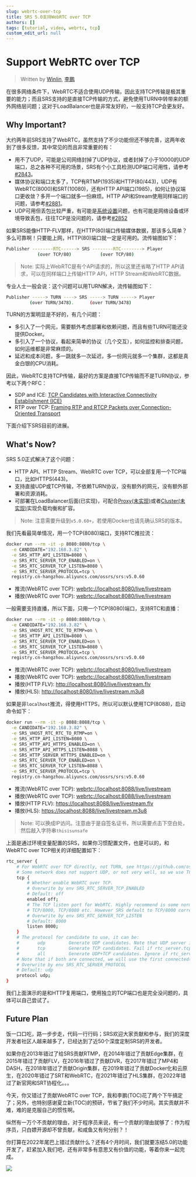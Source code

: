```yaml
---
slug: webrtc-over-tcp
title: SRS 5.0支持WebRTC over TCP
authors: []
tags: [tutorial, video, webrtc, tcp]
custom_edit_url: null
---
```


# Support WebRTC over TCP

> Written by [Winlin](https://github.com/winlinvip), [李鹏](https://github.com/lipeng19811218)

在很多网络条件下，WebRTC不适合使用UDP传输，因此支持TCP传输是极其重要的能力；而且SRS支持的是直接TCP传输的方式，避免使用TURN中转带来的额外网络层问题；这对于LoadBalancer也是非常友好的，一般支持TCP会更友好。

<!--truncate-->

## Why Important?

大约两年前SRS支持了WebRTC，虽然支持了不少功能但还不够完善，这两年收到了很多反馈，其中常见的而且非常重要的有：

* 用不了UDP，可能是公司网络封掉了UDP协议，或者封掉了小于10000的UDP端口，总之各种不可用的场景，SRS有个小工具检测UDP端口可用性，请参考[#2843](https://github.com/ossrs/srs/issues/2843)。
* 媒体协议和端口太多了，TCP有RTMP(1935)和HTTP(80/443)，UDP有WebRTC(8000)和SRT(10080)，还有HTTP API端口(1985)，如何让协议端口更收敛？多开一个端口就多一份麻烦。HTTP API和Stream使用同样端口的问题，请参考[#2881](https://github.com/ossrs/srs/issues/2881)。
* UDP可用但丢包比较严重，有可能是[系统设置](https://www.jianshu.com/p/6d4a89359352)问题，也有可能是网络设备或环境导致丢包，往往TCP是没问题的，请参考[#2852](https://github.com/ossrs/srs/issues/2852)

如果SRS能像HTTP-FLV那样，在HTTP(80)端口传输媒体数据，那该多么简单？多么可靠啊！只要能上网，HTTP(80)端口就一定是可用的。流传输图如下：

```bash
Publisher --------RTC------> SRS --------RTC--------> Player
            (over TCP/80)           (over TCP/80)
```

> Note: 实际上WebRTC是有个API请求的，所以这里还省略了HTTP API请求，可以在同样端口上传输HTTP API，HTTP Stream和WebRTC数据。

专业人士一般会说：这个问题可以用TURN解决，流传输图如下：

```bash
Publisher -----> TURN ----> SRS -----> TURN -----> Player
         (over TURN/3478).      (over TURN/3478)
```

TURN的方案明显是不好的，有几个问题：

* 多引入了一个网元，需要额外考虑部署和依赖问题，而且有些TURN可能还没提供Docker。
* 多引入了一个协议，看起来简单的协议（几个交互），如何监控和排查问题，如何运维都是非常麻烦的。
* 延迟和成本问题，多一跳就多一次延迟，多一份网元就多一个集群，这都是真金白银的CPU消耗。

因此，WebRTC支持TCP传输，最好的方案是直接TCP传输而不是TURN协议，参考以下两个RFC：

* SDP and ICE: [TCP Candidates with Interactive Connectivity Establishment (ICE)](https://www.rfc-editor.org/rfc/rfc6544)
* RTP over TCP: [Framing RTP and RTCP Packets over Connection-Oriented Transport](https://www.rfc-editor.org/rfc/rfc4571)

下面介绍下SRS目前的进展。

## What's Now?

SRS 5.0正式解决了这个问题：

* HTTP API、HTTP Stream、WebRTC over TCP，可以全部复用一个TCP端口，比如HTTPS(443)。
* 支持直接UDP或TCP传输，不依赖TURN协议，没有额外的网元，没有额外部署和资源消耗。
* 可部署在LoadBalancer后面(已实现)，可配合[Proxy(未实现)](https://github.com/ossrs/srs/issues/3138)或者[Cluster(未实现)](https://github.com/ossrs/srs/issues/2091)实现负载均衡和扩容。

> Note: 注意需要升级到`v5.0.60+`，若使用Docker也请先确认SRS的版本。

我们先看最简单情况，用一个TCP(8080)端口，支持RTC推拉流：

```bash
docker run --rm -it -p 8080:8080/tcp \
  -e CANDIDATE="192.168.3.82" \
  -e SRS_HTTP_API_LISTEN=8080 \
  -e SRS_RTC_SERVER_TCP_ENABLED=on \
  -e SRS_RTC_SERVER_TCP_LISTEN=8080 \
  -e SRS_RTC_SERVER_PROTOCOL=tcp \
  registry.cn-hangzhou.aliyuncs.com/ossrs/srs:v5.0.60
```

* 推流(WebRTC over TCP): [webrtc://localhost:8080/live/livestream](http://localhost:8080/players/rtc_publisher.html?api=8080&autostart=true)
* 播放(WebRTC over TCP): [webrtc://localhost:8080/live/livestream](http://localhost:8080/players/rtc_player.html?api=8080&autostart=true)

一般需要支持直播，所以下面，只用一个TCP(8080)端口，支持RTC和直播：

```bash
docker run --rm -it -p 8080:8080/tcp \
  -e CANDIDATE="192.168.3.82" \
  -e SRS_VHOST_RTC_RTC_TO_RTMP=on \
  -e SRS_HTTP_API_LISTEN=8080 \
  -e SRS_RTC_SERVER_TCP_ENABLED=on \
  -e SRS_RTC_SERVER_TCP_LISTEN=8080 \
  -e SRS_RTC_SERVER_PROTOCOL=tcp \
  registry.cn-hangzhou.aliyuncs.com/ossrs/srs:v5.0.60
```

* 推流(WebRTC over TCP): [webrtc://localhost:8080/live/livestream](http://localhost:8080/players/rtc_publisher.html?api=8080&autostart=true)
* 播放(WebRTC over TCP): [webrtc://localhost:8080/live/livestream](http://localhost:8080/players/rtc_player.html?api=8080&autostart=true)
* 播放(HTTP FLV): [http://localhost:8080/live/livestream.flv](http://localhost:8080/players/srs_player.html?autostart=true)
* 播放(HLS): [http://localhost:8080/live/livestream.m3u8](http://localhost:8080/players/srs_player.html?stream=livestream.m3u8&autostart=true)

如果是非`localhost`推流，得使用HTTPS，所以可以默认使用TCP(8088)，启动命令如下：

```bash
docker run --rm -it -p 8088:8088/tcp \
  -e CANDIDATE="192.168.3.82" \
  -e SRS_VHOST_RTC_RTC_TO_RTMP=on \
  -e SRS_HTTP_API_LISTEN=8080 \
  -e SRS_HTTP_API_HTTPS_ENABLED=on \
  -e SRS_HTTP_API_HTTPS_LISTEN=8088 \
  -e SRS_HTTP_SERVER_HTTTPS_ENABLED=on \
  -e SRS_RTC_SERVER_TCP_ENABLED=on \
  -e SRS_RTC_SERVER_TCP_LISTEN=8088 \
  -e SRS_RTC_SERVER_PROTOCOL=tcp \
  registry.cn-hangzhou.aliyuncs.com/ossrs/srs:v5.0.60
```

* 推流(WebRTC over TCP): [webrtc://localhost:8088/live/livestream](https://localhost:8088/players/rtc_publisher.html?api=8088&autostart=true)
* 播放(WebRTC over TCP): [webrtc://localhost:8088/live/livestream](https://localhost:8088/players/rtc_player.html?api=8088&autostart=true)
* 播放(HTTP FLV): [https://localhost:8088/live/livestream.flv](https://localhost:8088/players/srs_player.html?schema=https&port=8088&autostart=true)
* 播放(HLS): [https://localhost:8088/live/livestream.m3u8](https://localhost:8088/players/srs_player.html?schema=https&port=8088&stream=livestream.m3u8&autostart=true)

> Note: 可以换成IP访问。注意由于是自签名证书，所以需要点击下空白处，然后敲入字符串`thisisunsafe`

上面是通过环境变量配置的SRS，如果你习惯配置文件，也是可以的，和WebRTC over TCP相关的详细配置如下：

```bash
rtc_server {
    # For WebRTC over TCP directly, not TURN, see https://github.com/ossrs/srs/issues/2852
    # Some network does not support UDP, or not very well, so we use TCP like HTTP/80 port for firewall traversing.
    tcp {
        # Whether enable WebRTC over TCP.
        # Overwrite by env SRS_RTC_SERVER_TCP_ENABLED
        # Default: off
        enabled off;
        # The TCP listen port for WebRTC. Highly recommend is some normally used ports, such as TCP/80, TCP/443,
        # TCP/8000, TCP/8080 etc. However SRS default to TCP/8000 corresponding to UDP/8000.
        # Overwrite by env SRS_RTC_SERVER_TCP_LISTEN
        # Default: 8000
        listen 8000;
    }
    # The protocol for candidate to use, it can be:
    #       udp         Generate UDP candidates. Note that UDP server is always enabled for WebRTC.
    #       tcp         Generate TCP candidates. Fail if rtc_server.tcp(WebRTC over TCP) is disabled.
    #       all         Generate UDP+TCP candidates. Ignore if rtc_server.tcp(WebRTC over TCP) is disabled.
    # Note that if both are connected, we will use the first connected(DTLS done) one.
    # Overwrite by env SRS_RTC_SERVER_PROTOCOL
    # Default: udp
    protocol udp;
}
```

我们上面演示的是和HTTP复用端口，使用独立的TCP端口也是完全没问题的，具体可以自己尝试了。

## Future Plan

饭一口口吃，路一步步走，代码一行行码；SRS欢迎大家贡献和参与，我们的深度开发者社区人越来越多了，已经达到了近50个深度定制SRS的开发者。

如果你在2013年错过了给SRS贡献RTMP，在2014年错过了贡献Edge集群，在2015年错过了贡献FLV，在2016年错过了贡献DVR，在2017年错过了MP4和DASH，在2018年错过了贡献Origin集群，在2019年错过了贡献Docker化和云原生，在2020年错过了SRT和WebRTC，在2021年错过了HLS集群，在2022年错过了新官网和SRT协程化。。。

今天，你又错过了贡献WebRTC over TCP，我和李鹏(TOC)花了两个下午搞定了；另外，也特别感谢夏立新(TOC)的预研，节省了我们不少时间。其实贡献并不难，难的是克服自己的惯性啊。

纵然有一万个不贡献的理由，对于程序员来说，有一个贡献的理由就够了：作为程序员，只白嫖开源却不曾贡献，和咸鱼又有何分别？！

你打算在2022年尾巴上错过贡献什么？还有4个月时间，我们就要冻结5.0的功能开发了，赶紧加入我们吧，还有非常多有意思又有价值的功能，等着你来一起完成。

![](https://ossrs.net/gif/v1/sls.gif?site=ossrs.io&path=/lts/blog-zh/2022-09-05-WebRTC-Over-TCP)

